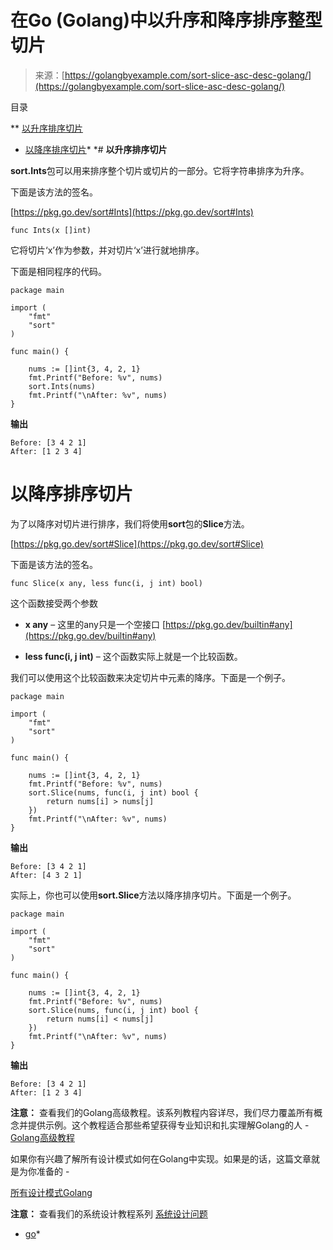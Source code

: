 <!--yml

分类：未分类

日期：2024-10-13 06:52:20

-->

# 在Go (Golang)中以升序和降序排序整型切片

> 来源：[https://golangbyexample.com/sort-slice-asc-desc-golang/](https://golangbyexample.com/sort-slice-asc-desc-golang/)

目录

**   [以升序排序切片](#Sort_a_slice_in_Ascending_order "Sort a slice in Ascending order")

+   [以降序排序切片](#Sort_a_slice_in_Descending_order "Sort a slice in Descending order")*  *# **以升序排序切片**

**sort.Ints**包可以用来排序整个切片或切片的一部分。它将字符串排序为升序。

下面是该方法的签名。

[https://pkg.go.dev/sort#Ints](https://pkg.go.dev/sort#Ints)

```
func Ints(x []int)
```

它将切片‘x’作为参数，并对切片‘x’进行就地排序。

下面是相同程序的代码。

```
package main

import (
	"fmt"
	"sort"
)

func main() {

	nums := []int{3, 4, 2, 1}
	fmt.Printf("Before: %v", nums)
	sort.Ints(nums)
	fmt.Printf("\nAfter: %v", nums)
}
```

**输出**

```
Before: [3 4 2 1]
After: [1 2 3 4]
```

# **以降序排序切片**

为了以降序对切片进行排序，我们将使用**sort**包的**Slice**方法。

[https://pkg.go.dev/sort#Slice](https://pkg.go.dev/sort#Slice)

下面是该方法的签名。

```
func Slice(x any, less func(i, j int) bool)
```

这个函数接受两个参数

+   **x any** – 这里的any只是一个空接口 [https://pkg.go.dev/builtin#any](https://pkg.go.dev/builtin#any)

+   **less func(i, j int)** – 这个函数实际上就是一个比较函数。

我们可以使用这个比较函数来决定切片中元素的降序。下面是一个例子。

```
package main

import (
	"fmt"
	"sort"
)

func main() {

	nums := []int{3, 4, 2, 1}
	fmt.Printf("Before: %v", nums)
	sort.Slice(nums, func(i, j int) bool {
		return nums[i] > nums[j]
	})
	fmt.Printf("\nAfter: %v", nums)
}
```

**输出**

```
Before: [3 4 2 1]
After: [4 3 2 1]
```

实际上，你也可以使用**sort.Slice**方法以降序排序切片。下面是一个例子。

```
package main

import (
	"fmt"
	"sort"
)

func main() {

	nums := []int{3, 4, 2, 1}
	fmt.Printf("Before: %v", nums)
	sort.Slice(nums, func(i, j int) bool {
		return nums[i] < nums[j]
	})
	fmt.Printf("\nAfter: %v", nums)
}
```

**输出**

```
Before: [3 4 2 1]
After: [1 2 3 4]
```

**注意：** 查看我们的Golang高级教程。该系列教程内容详尽，我们尽力覆盖所有概念并提供示例。这个教程适合那些希望获得专业知识和扎实理解Golang的人 - [Golang高级教程](https://golangbyexample.com/golang-comprehensive-tutorial/)

如果你有兴趣了解所有设计模式如何在Golang中实现。如果是的话，这篇文章就是为你准备的 -

[所有设计模式Golang](https://golangbyexample.com/all-design-patterns-golang/)

**注意：** 查看我们的系统设计教程系列 [系统设计问题](https://techbyexample.com/system-design-questions/)

+   [go](https://golangbyexample.com/tag/go/)*

